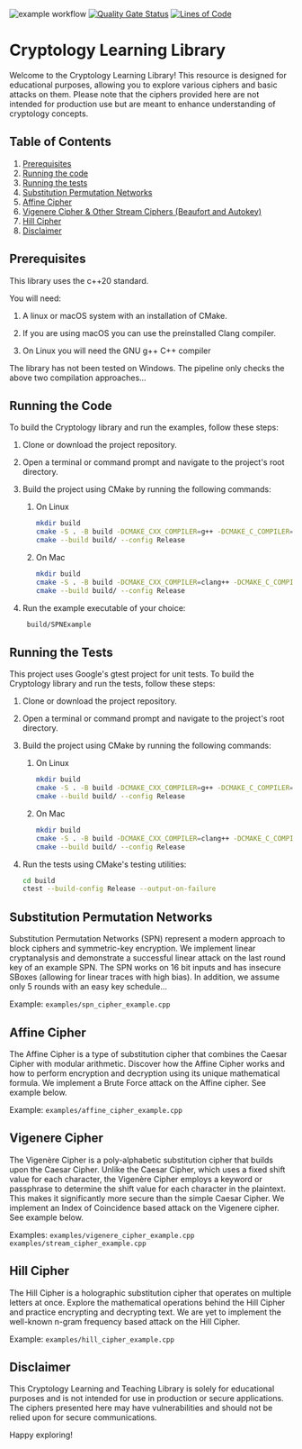 ![example workflow](https://github.com/GMahlerTheTragic/cryptology/actions/workflows/cmake-multi-platform.yml/badge.svg)
[![Quality Gate Status](https://sonarcloud.io/api/project_badges/measure?project=GMahlerTheTragic_cryptology&metric=alert_status)](https://sonarcloud.io/summary/new_code?id=GMahlerTheTragic_cryptology)
[![Lines of Code](https://sonarcloud.io/api/project_badges/measure?project=GMahlerTheTragic_cryptology&metric=ncloc)](https://sonarcloud.io/summary/new_code?id=GMahlerTheTragic_cryptology)
# Cryptology Learning Library
Welcome to the Cryptology Learning Library! This resource is designed for educational purposes, allowing
you to explore various ciphers and basic attacks on them. Please note that the ciphers provided here are not
intended for production use but are meant to enhance understanding of cryptology concepts.

## Table of Contents
1. [Prerequisites](#prerequisites)
2. [Running the code](#running-the-code)
3. [Running the tests](#running-the-tests)
4. [Substitution Permutation Networks](#substitution-permutation-networks)
5. [Affine Cipher](#affine-cipher)
6. [Vigenere Cipher & Other Stream Ciphers (Beaufort and Autokey)](#vigenere-cipher)
7. [Hill Cipher](#hill-cipher)
8. [Disclaimer](#disclaimer)


## Prerequisites
This library uses the c++20 standard.

You will need:

1. A linux or macOS system with an installation of CMake.

2. If you are using macOS you can use the preinstalled Clang compiler.

3. On Linux you will need the GNU g++ C++ compiler

The library has not been tested on Windows.
The pipeline only checks the above two compilation approaches...

## Running the Code
To build the Cryptology library and run the examples, follow these steps:

1. Clone or download the project repository.

2. Open a terminal or command prompt and navigate to the project's root directory.

3. Build the project using CMake by running the following commands:
   1. On Linux
       ```bash
       mkdir build
       cmake -S . -B build -DCMAKE_CXX_COMPILER=g++ -DCMAKE_C_COMPILER=gcc -DCMAKE_BUILD_TYPE=Release
       cmake --build build/ --config Release
       ```
   2. On Mac
       ```bash
       mkdir build
       cmake -S . -B build -DCMAKE_CXX_COMPILER=clang++ -DCMAKE_C_COMPILER=clang -DCMAKE_BUILD_TYPE=Release
       cmake --build build/ --config Release
       ```

4. Run the example executable of your choice:
   ```bash
    build/SPNExample
    ```

## Running the Tests
This project uses Google's gtest project for unit tests.
To build the Cryptology library and run the tests, follow these steps:

1. Clone or download the project repository.

2. Open a terminal or command prompt and navigate to the project's root directory.

3. Build the project using CMake by running the following commands:
   1. On Linux
       ```bash
       mkdir build
       cmake -S . -B build -DCMAKE_CXX_COMPILER=g++ -DCMAKE_C_COMPILER=gcc -DCMAKE_BUILD_TYPE=Release
       cmake --build build/ --config Release
       ```
   2. On Mac
       ```bash
       mkdir build
       cmake -S . -B build -DCMAKE_CXX_COMPILER=clang++ -DCMAKE_C_COMPILER=clang -DCMAKE_BUILD_TYPE=Release
       cmake --build build/ --config Release
       ```

4. Run the tests using CMake's testing utilities:
   ```bash
   cd build
   ctest --build-config Release --output-on-failure
   ```
## Substitution Permutation Networks
Substitution Permutation Networks (SPN) represent a modern approach to block ciphers and symmetric-key encryption.
We implement linear cryptanalysis and demonstrate a successful linear attack on the last round key of an example SPN.
The SPN works on 16 bit inputs and has insecure SBoxes (allowing for linear traces with high bias).
In addition, we assume only 5 rounds with an easy key schedule...

Example: `examples/spn_cipher_example.cpp`

## Affine Cipher
The Affine Cipher is a type of substitution cipher that combines the Caesar Cipher with modular arithmetic. Discover how
the Affine Cipher works and how to perform encryption and decryption using its unique mathematical formula.
We implement a Brute Force attack on the Affine cipher. See example below.

Example: `examples/affine_cipher_example.cpp`

## Vigenere Cipher
The Vigenère Cipher is a poly-alphabetic substitution cipher that builds upon the Caesar Cipher. Unlike the Caesar
Cipher, which uses a fixed shift value for each character, the Vigenère Cipher employs a keyword or passphrase to
determine the shift value for each character in the plaintext. This makes it significantly more secure than the simple
Caesar Cipher. We implement an Index of Coincidence based attack on the Vigenere cipher. See example below.

Examples:
`examples/vigenere_cipher_example.cpp`
`examples/stream_cipher_example.cpp`

## Hill Cipher
The Hill Cipher is a holographic substitution cipher that operates on multiple letters at once. Explore the mathematical
operations behind the Hill Cipher and practice encrypting and decrypting text.
We are yet to implement the well-known n-gram frequency based attack on the Hill Cipher.

Example: `examples/hill_cipher_example.cpp`

## Disclaimer
This Cryptology Learning and Teaching Library is solely for educational purposes and is not intended for use in
production or secure applications. The ciphers presented here may have vulnerabilities and should not be relied upon for
secure communications.

Happy exploring!
